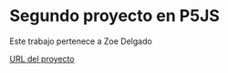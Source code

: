# Segundo proyecto en P5JS

Este trabajo pertenece a Zoe Delgado 

[URL del proyecto](https://editor.p5js.org/zoendelgado/full/uMevWFuwI)